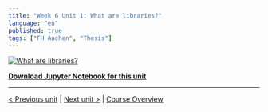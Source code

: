 ```yaml
---
title: "Week 6 Unit 1: What are libraries?"
language: "en"
published: true
tags: ["FH Aachen", "Thesis"]
---
```


[![What are libraries?](https://img.youtube.com/vi/BJH6fY4GkBE/hqdefault.jpg)](https://youtu.be/BJH6fY4GkBE)

[**Download Jupyter Notebook for this unit**](Week_6_Unit_1_libraries_notebook.ipynb)

---

[< Previous unit](/teaching/python-mooc/welcome_to_week6) | [Next unit >](/teaching/python-mooc/week6_unit1_selftest) |
[Course Overview](/teaching/python-mooc)